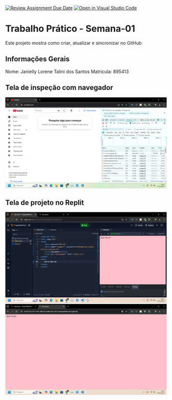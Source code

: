 [![Review Assignment Due Date](https://classroom.github.com/assets/deadline-readme-button-22041afd0340ce965d47ae6ef1cefeee28c7c493a6346c4f15d667ab976d596c.svg)](https://classroom.github.com/a/fWV9gbnp)
[![Open in Visual Studio Code](https://classroom.github.com/assets/open-in-vscode-2e0aaae1b6195c2367325f4f02e2d04e9abb55f0b24a779b69b11b9e10269abc.svg)](https://classroom.github.com/online_ide?assignment_repo_id=18448963&assignment_repo_type=AssignmentRepo)
# Trabalho Prático - Semana-01
Este projeto mostra como criar, atualizar e sincronizar no GitHub

## Informações Gerais
Nome: Janielly Lorene Talini dos Santos
Matricula: 895413

## Tela de inspeção com navegador
![Tela de inspeção com navegador](Ferramenta_desenvolvedor_network.png)


## Tela de projeto no Replit
![Tela de projeto no Replit](Pagina_replit(1).png)
![Tela de projeto no Replit(Pagina)](Pagina_replit(2).png)
